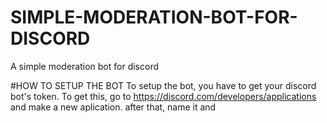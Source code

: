 # SIMPLE-MODERATION-BOT-FOR-DISCORD
A simple moderation bot for discord


#HOW TO SETUP THE BOT
To setup the bot, you have to get your discord bot's token. To get this, go to <https://discord.com/developers/applications> and make a new aplication. after that, name it and 
